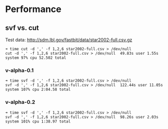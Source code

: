 # Performance

## svf vs. cut ##

Test data: http://sdm.lbl.gov/fastbit/data/star2002-full.csv.gz

```
➜ time cut -d ',' -f 1,2,6 star2002-full.csv > /dev/null 
cut -d ',' -f 1,2,6 star2002-full.csv > /dev/null  49.83s user 1.55s system 97% cpu 52.502 total
```

### v-alpha-0.1 ###

```
➜ time svf -d ',' -f 1,2,6 star2002-full.csv > /dev/null
svf -d ',' -f 1,2,6 star2002-full.csv > /dev/null  122.44s user 11.05s system 107% cpu 2:04.58 total
```

### v-alpha-0.2 ###

```
➜ time svf -d ',' -f 1,2,6 star2002-full.csv > /dev/null       
svf -d ',' -f 1,2,6 star2002-full.csv > /dev/null  98.26s user 2.03s system 101% cpu 1:38.97 total
```
